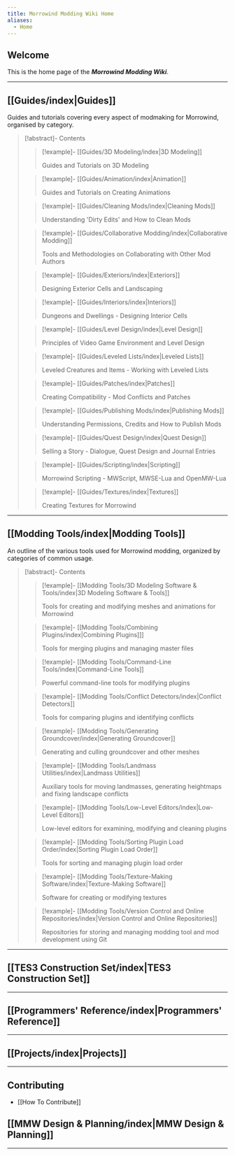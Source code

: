 ```yaml
---
title: Morrowind Modding Wiki Home
aliases:
  - Home
---
```

## Welcome

This is the home page of the ***Morrowind Modding Wiki***.

---

## [[Guides/index|Guides]] 

Guides and tutorials covering every aspect of modmaking for Morrowind, organised by category. 

>[!abstract]- Contents 
> 
>>[!example]- [[Guides/3D Modeling/index|3D Modeling]] 
>>
>>Guides and Tutorials on 3D Modeling 
> 
>>[!example]- [[Guides/Animation/index|Animation]] 
>>
>>Guides and Tutorials on Creating Animations 
> 
>>[!example]- [[Guides/Cleaning Mods/index|Cleaning Mods]] 
>>
>>Understanding 'Dirty Edits' and How to Clean Mods 
>
>>[!example]- [[Guides/Collaborative Modding/index|Collaborative Modding]] 
>>
>>Tools and Methodologies on Collaborating with Other Mod Authors 
> 
>>[!example]- [[Guides/Exteriors/index|Exteriors]] 
>>
>>Designing Exterior Cells and Landscaping 
> 
>>[!example]- [[Guides/Interiors/index|Interiors]] 
>>
>>Dungeons and Dwellings - Designing Interior Cells 
>
>>[!example]- [[Guides/Level Design/index|Level Design]] 
>>
>>Principles of Video Game Environment and Level Design 
>
>>[!example]- [[Guides/Leveled Lists/index|Leveled Lists]] 
>>
>>Leveled Creatures and Items - Working with Leveled Lists 
>
>>[!example]- [[Guides/Patches/index|Patches]] 
>>
>>Creating Compatibility - Mod Conflicts and Patches 
>
>>[!example]- [[Guides/Publishing Mods/index|Publishing Mods]] 
>>
>>Understanding Permissions, Credits and How to Publish Mods 
>
>>[!example]- [[Guides/Quest Design/index|Quest Design]] 
>>
>>Selling a Story - Dialogue, Quest Design and Journal Entries 
>
>>[!example]- [[Guides/Scripting/index|Scripting]] 
>>
>>Morrowind Scripting - MWScript, MWSE-Lua and OpenMW-Lua 
>
>>[!example]- [[Guides/Textures/index|Textures]] 
>>
>>Creating Textures for Morrowind 





---

## [[Modding Tools/index|Modding Tools]]

An outline of the various tools used for Morrowind modding, organized by categories of common usage.

>[!abstract]- Contents 
> 
>>[!example]- [[Modding Tools/3D Modeling Software & Tools/index|3D Modeling Software & Tools]] 
>>
>>Tools for creating and modifying meshes and animations for Morrowind
> 
>>[!example]- [[Modding Tools/Combining Plugins/index|Combining Plugins]]] 
>>
>>Tools for merging plugins and managing master files
> 
>>[!example]- [[Modding Tools/Command-Line Tools/index|Command-Line Tools]] 
>>
>>Powerful command-line tools for modifying plugins 
>
>>[!example]- [[Modding Tools/Conflict Detectors/index|Conflict Detectors]] 
>>
>>Tools for comparing plugins and identifying conflicts 
> 
>>[!example]- [[Modding Tools/Generating Groundcover/index|Generating Groundcover]] 
>>
>>Generating and culling groundcover and other meshes 
> 
>>[!example]- [[Modding Tools/Landmass Utilities/index|Landmass Utilities]] 
>>
>>Auxiliary tools for moving landmasses, generating heightmaps and fixing landscape conflicts 
>
>>[!example]- [[Modding Tools/Low-Level Editors/index|Low-Level Editors]] 
>>
>>Low-level editors for examining, modifying and cleaning plugins 
>
>>[!example]- [[Modding Tools/Sorting Plugin Load Order/index|Sorting Plugin Load Order]] 
>>
>>Tools for sorting and managing plugin load order 
>
>>[!example]- [[Modding Tools/Texture-Making Software/index|Texture-Making Software]] 
>>
>>Software for creating or modifying textures 
>
>>[!example]- [[Modding Tools/Version Control and Online Repositories/index|Version Control and Online Repositories]] 
>>
>>Repositories for storing and managing modding tool and mod development using Git 





---

## [[TES3 Construction Set/index|TES3 Construction Set]]

---

## [[Programmers' Reference/index|Programmers' Reference]]

---

## [[Projects/index|Projects]]

---
## Contributing
  - [[How To Contribute]]

## [[MMW Design & Planning/index|MMW Design & Planning]]

---
